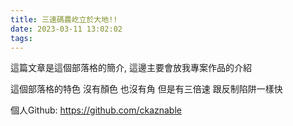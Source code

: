 ```yaml
---
title: 三速碼農屹立於大地!!
date: 2023-03-11 13:02:02
tags:
---
```


這篇文章是這個部落格的簡介, 這邊主要會放我專案作品的介紹

這個部落格的特色 沒有顏色 也沒有角 但是有三倍速 跟反制陷阱一樣快

個人Github: <https://github.com/ckaznable>
